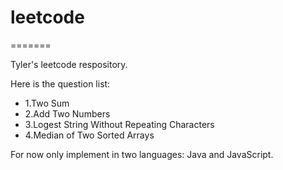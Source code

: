 # leetcode
=======

Tyler's leetcode respository.

Here is the question list:
* 1.Two Sum
* 2.Add Two Numbers
* 3.Logest String Without Repeating Characters
* 4.Median of Two Sorted Arrays


For now only implement in two languages: Java and JavaScript.



